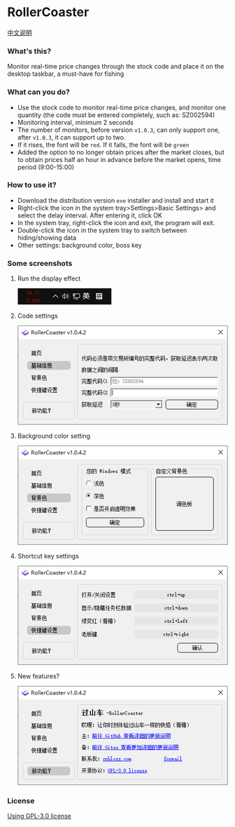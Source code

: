 # RollerCoaster

[中文说明](./README_zh.md)

### What's this?

Monitor real-time price changes through the stock code and place it on the desktop taskbar, a must-have for fishing

### What can you do?

- Use the stock code to monitor real-time price changes, and monitor one quantity (the code must be entered completely,
  such as: SZ002594)
- Monitoring interval, minimum 2 seconds
- The number of monitors, before version `v1.0.3`, can only support one, after `v1.0.3`, it can support up to two.
- If it rises, the font will be `red`. If it falls, the font will be `green`
- Added the option to no longer obtain prices after the market closes, but to obtain prices half an hour in advance
  before the market opens, time period (9:00-15:00)

### How to use it?

- Download the distribution version `exe` installer and install and start it
- Right-click the icon in the system tray>Settings>Basic Settings> and select the delay interval. After entering it,
  click OK
- In the system tray, right-click the icon and exit, the program will exit.
- Double-click the icon in the system tray to switch between hiding/showing data
- Other settings: background color, boss key

### Some screenshots

1. Run the display effect

    ![01.png](./readme/01.png)

2. Code settings

    ![02.png](./readme/02.png)

3. Background color setting

    ![03.png](./readme/03.png)

4. Shortcut key settings

    ![04.png](./readme/04.png)

5. New features?

    ![05.png](./readme/05.png)

### License

[Using GPL-3.0 license](https://www.gnu.org/licenses/gpl-3.0.html)